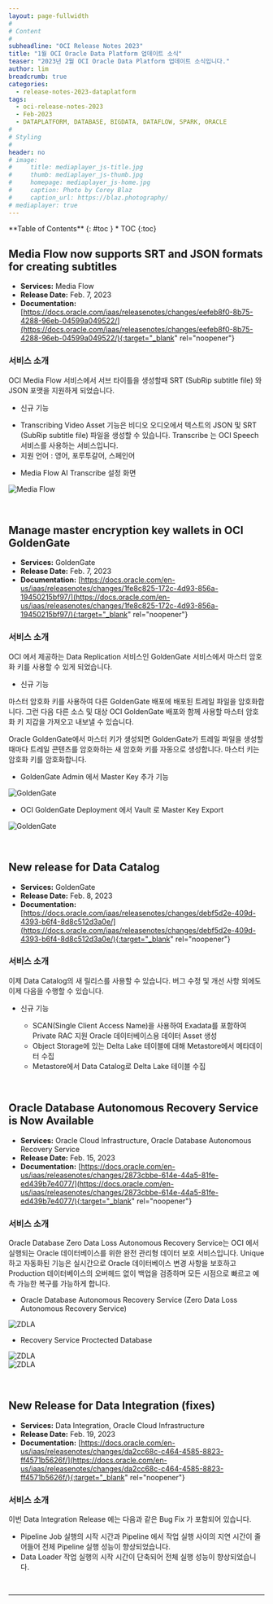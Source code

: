 ```yaml
---
layout: page-fullwidth
#
# Content
#
subheadline: "OCI Release Notes 2023"
title: "1월 OCI Oracle Data Platform 업데이트 소식"
teaser: "2023년 2월 OCI Oracle Data Platform 업데이트 소식입니다."
author: lim
breadcrumb: true
categories:
  - release-notes-2023-dataplatform
tags:
  - oci-release-notes-2023
  - Feb-2023
  - DATAPLATFORM, DATABASE, BIGDATA, DATAFLOW, SPARK, ORACLE
#
# Styling
#
header: no
# image:
#     title: mediaplayer_js-title.jpg
#     thumb: mediaplayer_js-thumb.jpg
#     homepage: mediaplayer_js-home.jpg
#     caption: Photo by Corey Blaz
#     caption_url: https://blaz.photography/
# mediaplayer: true
---
```


<div class="panel radius" markdown="1">
**Table of Contents**
{: #toc }
*  TOC
{:toc}
</div>

##  Media Flow now supports SRT and JSON formats for creating subtitles
* **Services:** Media Flow
* **Release Date:** Feb. 7, 2023
* **Documentation:** [https://docs.oracle.com/iaas/releasenotes/changes/eefeb8f0-8b75-4288-96eb-04599a049522/](https://docs.oracle.com/iaas/releasenotes/changes/eefeb8f0-8b75-4288-96eb-04599a049522/){:target="_blank" rel="noopener"}

### 서비스 소개

OCI Media Flow 서비스에서 서브 타이틀을 생성할때 SRT (SubRip subtitle file) 와 JSON 포맷을 지원하게 되었습니다.

* 신규 기능

- Transcribing Video Asset 기능은 비디오 오디오에서 텍스트의 JSON 및 SRT (SubRip subtitle file) 파일을 생성할 수 있습니다. Transcribe 는 OCI Speech 서비스를 사용하는 서비스입니다.
- 지원 언어 : 영어, 포루투갈어, 스페인어

* Media Flow AI Transcribe 설정 화면

![Media Flow](/assets/img/dataplatform/2023/04_oci_media_flow_01.png)

<br>

##  Manage master encryption key wallets in OCI GoldenGate
* **Services:** GoldenGate
* **Release Date:** Feb. 7, 2023
* **Documentation:** [https://docs.oracle.com/en-us/iaas/releasenotes/changes/1fe8c825-172c-4d93-856a-19450215bf97/](https://docs.oracle.com/en-us/iaas/releasenotes/changes/1fe8c825-172c-4d93-856a-19450215bf97/){:target="_blank" rel="noopener"}

### 서비스 소개

OCI 에서 제공하는 Data Replication 서비스인 GoldenGate 서비스에서 마스터 암호화 키를 사용할 수 있게 되었습니다.

* 신규 기능

마스터 암호화 키를 사용하여 다른 GoldenGate 배포에 배포된 트레일 파일을 암호화합니다. 그런 다음 다른 소스 및 대상 OCI GoldenGate 배포와 함께 사용할 마스터 암호화 키 지갑을 가져오고 내보낼 수 있습니다.

Oracle GoldenGate에서 마스터 키가 생성되면 GoldenGate가 트레일 파일을 생성할 때마다 트레일 콘텐츠를 암호화하는 새 암호화 키를 자동으로 생성합니다. 마스터 키는 암호화 키를 암호화합니다. 

* GoldenGate Admin 에서 Master Key 추가 기능

![GoldenGate](/assets/img/dataplatform/2023/05_oci_goldengate_master_key.png)

* OCI GoldenGate Deployment 에서 Vault 로 Master Key Export

![GoldenGate](/assets/img/dataplatform/2023/06_oci_goldengate_masterkey_export.png)

<br>

##  New release for Data Catalog
* **Services:** GoldenGate
* **Release Date:** Feb. 8, 2023
* **Documentation:** [https://docs.oracle.com/iaas/releasenotes/changes/debf5d2e-409d-4393-b6f4-8d8c512d3a0e/](https://docs.oracle.com/iaas/releasenotes/changes/debf5d2e-409d-4393-b6f4-8d8c512d3a0e/){:target="_blank" rel="noopener"}

### 서비스 소개

이제 Data Catalog의 새 릴리스를 사용할 수 있습니다. 버그 수정 및 개선 사항 외에도 이제 다음을 수행할 수 있습니다.

* 신규 기능

    - SCAN(Single Client Access Name)을 사용하여 Exadata를 포함하여 Private RAC 지원 Oracle 데이터베이스용 데이터 Asset 생성
    - Object Storage에 있는 Delta Lake 테이블에 대해 Metastore에서 메타데이터 수집
    - Metastore에서 Data Catalog로 Delta Lake 테이블 수집
<br>

##  Oracle Database Autonomous Recovery Service is Now Available
* **Services:** Oracle Cloud Infrastructure, Oracle Database Autonomous Recovery Service
* **Release Date:** Feb. 15, 2023
* **Documentation:** [https://docs.oracle.com/en-us/iaas/releasenotes/changes/2873cbbe-614e-44a5-81fe-ed439b7e4077/](https://docs.oracle.com/en-us/iaas/releasenotes/changes/2873cbbe-614e-44a5-81fe-ed439b7e4077/){:target="_blank" rel="noopener"}

### 서비스 소개

Oracle Database Zero Data Loss Autonomous Recovery Service는 OCI 에서 실행되는 Oracle 데이터베이스를 위한 완전 관리형 데이터 보호 서비스입니다. Unique하고 자동화된 기능은 실시간으로 Oracle 데이터베이스 변경 사항을 보호하고 Production 데이터베이스의 오버헤드 없이 백업을 검증하며 모든 시점으로 빠르고 예측 가능한 복구를 가능하게 합니다. 

* Oracle Database Autonomous Recovery Service (Zero Data Loss Autonomous Recovery Service)

![ZDLA](/assets/img/dataplatform/2023/07_oci_ars_zdla_01.png)

* Recovery Service Proctected Database 

![ZDLA](/assets/img/dataplatform/2023/08_oci_ars_zdla_02.png)
<br>
![ZDLA](/assets/img/dataplatform/2023/09_oci_ars_zdla_03.png)

<br>

##  New Release for Data Integration (fixes)
* **Services:** Data Integration, Oracle Cloud Infrastructure
* **Release Date:** Feb. 19, 2023
* **Documentation:** [https://docs.oracle.com/en-us/iaas/releasenotes/changes/da2cc68c-c464-4585-8823-ff4571b5626f/](https://docs.oracle.com/en-us/iaas/releasenotes/changes/da2cc68c-c464-4585-8823-ff4571b5626f/){:target="_blank" rel="noopener"}

### 서비스 소개

이번 Data Integration Release 에는 다음과 같은 Bug Fix 가 포함되어 있습니다.

- Pipeline Job 실행의 시작 시간과 Pipeline 에서 작업 실행 사이의 지연 시간이 줄어들어 전체 Pipeline 실행 성능이 향상되었습니다.
- Data Loader 작업 실행의 시작 시간이 단축되어 전체 실행 성능이 향상되었습니다.
<br>

---
